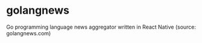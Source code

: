 # golangnews
Go programming language news aggregator written in React Native (source: golangnews.com)
